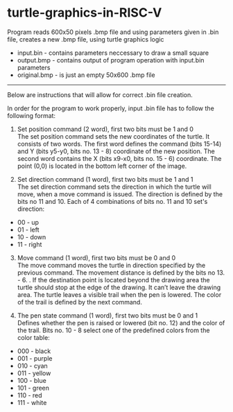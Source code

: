 # turtle-graphics-in-RISC-V

Program reads 600x50 pixels .bmp file and using parameters given in .bin file, creates a new .bmp file, using turtle graphics logic

- input.bin - contains parameters neccessary to draw a small square
- output.bmp - contains output of program operation with input.bin parameters
- original.bmp - is just an empty 50x600 .bmp file            
------------------------
              
             
             
Below are instructions that will allow for correct .bin file creation.

In order for the program to work properly, input .bin file has to follow the following format:

1. Set position command (2 word), first two bits must be 1 and 0           
The set position command sets the new coordinates of the turtle. It consists of two words. The
first word defines the command (bits 15-14) and Y (bits y5-y0, bits no. 13 - 8) coordinate of the new
position. The second word contains the X (bits x9-x0, bits no. 15 - 6) coordinate. The point (0,0) is located in
the bottom left corner of the image.

2. Set direction command (1 word), first two bits must be 1 and 1        
The set direction command sets the direction in which the turtle will move, when a move
command is issued. The direction is defined by the bits no 11 and 10. 
Each of 4 combinations of bits no. 11 and 10 set's direction:
- 00 - up
- 01 - left
- 10 - down
- 11 - right

3. Move command (1 word), first two bits must be 0 and 0       
The move command moves the turtle in direction specified by the previous command. The movement
distance is defined by the bits no 13. - 6. . If the destination point is located beyond the drawing
area the turtle should stop at the edge of the drawing. It can’t leave the drawing area. 
The turtle leaves a visible trail when the pen is lowered. The color of the trail is defined by the next command. 

4. The pen state command (1 word), first two bits must be 0 and 1           
Defines whether the pen is raised or lowered (bit no. 12) and the color of
the trail. Bits no. 10 - 8 select one of the predefined colors from the color table:
- 000 - black
- 001 - purple
- 010 - cyan 
- 011 - yellow
- 100 - blue
- 101 - green
- 110 - red
- 111 - white



